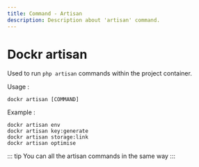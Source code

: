 ```yaml
---
title: Command - Artisan
description: Description about 'artisan' command.
---
```


# Dockr artisan

Used to run `php artisan` commands within the project container.

Usage :

```
dockr artisan [COMMAND]
```

Example :

```
dockr artisan env
dockr artisan key:generate
dockr artisan storage:link
dockr artisan optimise
```

::: tip
You can all the artisan commands in the same way
:::
